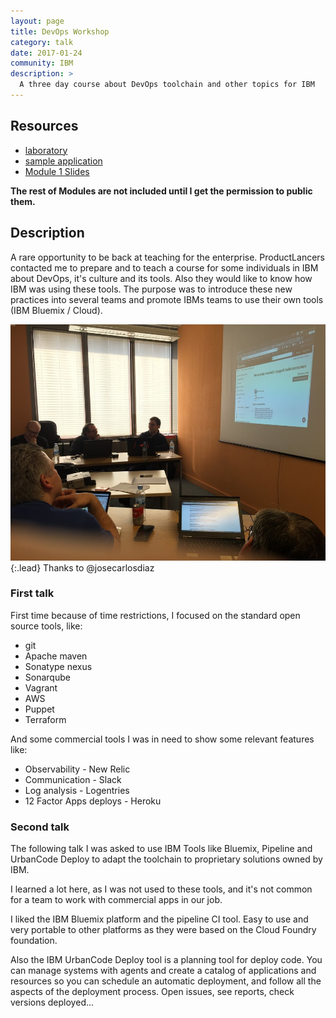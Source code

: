 ```yaml
---
layout: page
title: DevOps Workshop
category: talk
date: 2017-01-24
community: IBM
description: >
  A three day course about DevOps toolchain and other topics for IBM
---
```


## Resources

* [laboratory](https://github.com/devops-studentXX/lab02)
* [sample application](https://github.com/devops-studentXX/myapp)
* [Module 1 Slides](https://docs.google.com/presentation/d/1IKyQXrnX-wlkywpBcmjGoBccx5nxV9kS9CkqCVQri44/edit?usp=sharing)

__The rest of Modules are not included until I get the permission to public them.__

## Description

A rare opportunity to be back at teaching for the enterprise.  ProductLancers
 contacted me to prepare and to teach a course for some individuals in IBM 
 about DevOps, it's culture and its tools.  Also they would like to know how 
 IBM was using these tools.  The purpose was to introduce these new practices 
 into several teams and promote IBMs teams to use their own tools 
 (IBM Bluemix / Cloud).

![](/assets/img/2017-01-25-devops-workshop.jfif){:.lead}
Thanks to @josecarlosdiaz


### First talk

First time because of time restrictions, I focused on the standard open source
 tools, like:

* git
* Apache maven
* Sonatype nexus
* Sonarqube
* Vagrant
* AWS
* Puppet
* Terraform

And some commercial tools I was in need to show some relevant features like:

* Observability - New Relic
* Communication - Slack
* Log analysis  - Logentries
* 12 Factor Apps deploys - Heroku

### Second talk

The following talk I was asked to use IBM Tools like Bluemix, Pipeline and
 UrbanCode Deploy to adapt the toolchain to proprietary solutions owned by
 IBM.

I learned a lot here, as I was not used to these tools, and it's not common
 for a team to work with commercial apps in our job.

I liked the IBM Bluemix platform and the pipeline CI tool.  Easy to use and very
 portable to other platforms as they were based on the Cloud Foundry foundation.

Also the IBM UrbanCode Deploy tool is a planning tool for deploy code.  You can
 manage systems with agents and create a catalog of applications and resources
 so you can schedule an automatic deployment, and follow all the aspects of the
 deployment process.  Open issues, see reports, check versions deployed...

